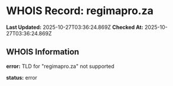 # WHOIS Record: regimapro.za

**Last Updated:** 2025-10-27T03:36:24.869Z
**Checked At:** 2025-10-27T03:36:24.869Z

## WHOIS Information

**error:** TLD for "regimapro.za" not supported

**status:** error


